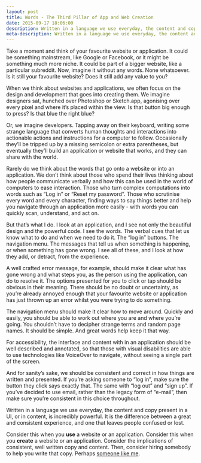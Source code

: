 ```yaml
---
layout: post
title: Words - The Third Pillar of App and Web Creation
date: 2015-09-17 18:06:00
description: Written in a language we use everyday, the content and copy present in a UI, or in content, is incredibly powerful.
meta-description: Written in a language we use everyday, the content and copy present in a UI, or in content, is incredibly powerful.
---
```

Take a moment and think of your favourite website or application. It could be something mainstream, like Google or Facebook, or it might be something much more niche. It could be part of a bigger website, like a particular subreddit. Now, imagine it without any words. None whatsoever. Is it still your favourite website? Does it still add any value to you?

When we think about websites and applications, we often focus on the design and development that goes into creating them. We imagine designers sat, hunched over Photoshop or Sketch.app, agonising over every pixel and where it’s placed within the view. Is that button big enough to press? Is that blue the right blue? 

Or, we imagine developers. Tapping away on their keyboard, writing some strange language that converts human thoughts and interactions into actionable actions and instructions for a computer to follow. Occasionally they’ll be tripped up by a missing semicolon or extra parentheses, but eventually they’ll build an application or website that works, and they can share with the world. 

Rarely do we think about the words that go onto a website or into an application. We don’t think about those who spend their lives thinking about how people communicate verbally and how this can be used in the world of computers to ease interaction. Those who turn complex computations into words such as “Log in” or “Reset my password”. Those who scrutinise every word and every character, finding ways to say things better and help you navigate through an application more easily - with words you can quickly scan, understand, and act on. 

But that’s what I do. I look at an application, and I see not only the beautiful design and the powerful code. I see the words. The verbal cues that let us know what to do and when we need to do it. The “log in” buttons. The navigation menu. The messages that tell us when something is happening, or when something has gone wrong. I see all of these, and I look at how they add, or detract, from the experience.

A well crafted error message, for example, should make it clear what has gone wrong and what steps you, as the person using the application, can do to resolve it. The options presented for you to click or tap should be obvious in their meaning. There should be no doubt or uncertainty, as you’re already annoyed enough that your favourite website or application has just thrown up an error whilst you were trying to do something.

The navigation menu should make it clear how to move around. Quickly and easily, you should be able to work out where you are and where you’re going. You shouldn’t have to decipher strange terms and random page names. It should be simple. And great words help keep it that way.

For accessibility, the interface and content with in an application should be well described and annotated, so that those with visual disabilities are able to use technologies like VoiceOver to navigate, without seeing a single part of the screen. 

And for sanity’s sake, we should be consistent and correct in how things are written and presented. If you’re asking someone to “log in”, make sure the button they click says exactly that. The same with “log out” and “sign up”. If you’ve decided to use email, rather than the legacy form of “e-mail”, then make sure you’re consistent in this choice throughout.

Written in a language we use everyday, the content and copy present in a UI, or in content, is incredibly powerful. It is the difference between a great and consistent experience, and one that leaves people confused or lost.

Consider this when you **use** a website or an application. Consider this when you **create** a website or an application. Consider the implications of consistent, well written copy and content. Then, consider hiring somebody to help you write that copy. Perhaps [someone like me](http://www.samhutchings.co/portfolio).